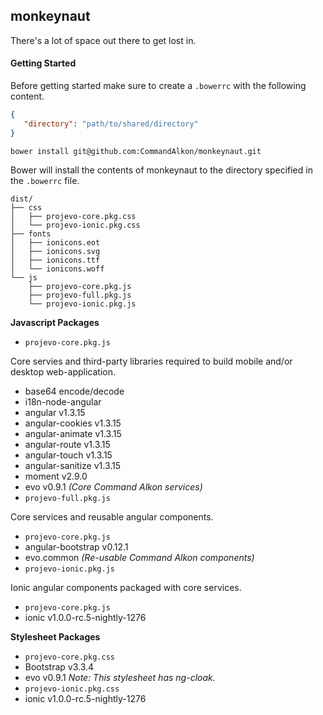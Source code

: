 monkeynaut
----------
There's a lot of space out there to get lost in.

#### Getting Started

Before getting started make sure to create a `.bowerrc` with the following content.

``` JSON
{
   "directory": "path/to/shared/directory"
}
```

`bower install git@github.com:CommandAlkon/monkeynaut.git`


Bower will install the contents of monkeynaut to the directory specified in the `.bowerrc` file.

```
dist/
├── css
│   ├── projevo-core.pkg.css
│   └── projevo-ionic.pkg.css
├── fonts
│   ├── ionicons.eot
│   ├── ionicons.svg
│   ├── ionicons.ttf
│   └── ionicons.woff
└── js
    ├── projevo-core.pkg.js
    ├── projevo-full.pkg.js
    └── projevo-ionic.pkg.js
```

**Javascript Packages**

* `projevo-core.pkg.js`

 Core servies and third-party libraries required to build mobile and/or desktop web-application.
 * base64 encode/decode
 * i18n-node-angular
 * angular v1.3.15
 * angular-cookies v1.3.15
 * angular-animate v1.3.15
 * angular-route v1.3.15
 * angular-touch v1.3.15
 * angular-sanitize v1.3.15
 * moment v2.9.0
 * evo v0.9.1 *(Core Command Alkon services)*
* `projevo-full.pkg.js`

 Core services and reusable angular components.
 * `projevo-core.pkg.js`
 * angular-bootstrap v0.12.1
 * evo.common *(Re-usable Command Alkon components)*
* `projevo-ionic.pkg.js`

 Ionic angular components packaged with core services.
 * `projevo-core.pkg.js`
 * ionic v1.0.0-rc.5-nightly-1276


**Stylesheet Packages**

* `projevo-core.pkg.css`
 * Bootstrap v3.3.4
 * evo v0.9.1 *Note: This stylesheet has ng-cloak.*
* `projevo-ionic.pkg.css`
 * ionic v1.0.0-rc.5-nightly-1276
